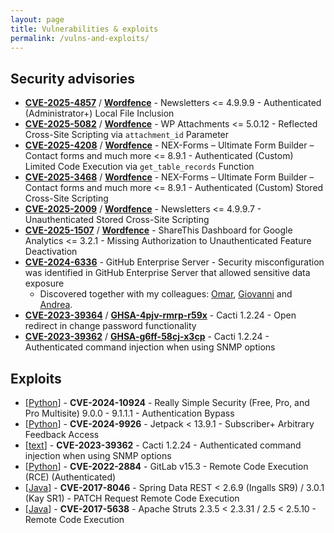 ```yaml
---
layout: page
title: Vulnerabilities & exploits
permalink: /vulns-and-exploits/
---
```


## Security advisories

* [**CVE-2025-4857**](https://www.cve.org/CVERecord?id=CVE-2025-4857) / [**Wordfence**](https://www.wordfence.com/threat-intel/vulnerabilities/id/33c0838a-5f86-4368-8bf9-da0582acbabf) - Newsletters <= 4.9.9.9 - Authenticated (Administrator+) Local File Inclusion
* [**CVE-2025-5082**](https://www.cve.org/CVERecord?id=CVE-2025-5082) / [**Wordfence**](https://www.wordfence.com/threat-intel/vulnerabilities/id/bdc33ecc-da54-4852-8426-bfafe0dca41b) - WP Attachments <= 5.0.12 - Reflected Cross-Site Scripting via `attachment_id` Parameter
* [**CVE-2025-4208**](https://www.cve.org/CVERecord?id=CVE-2025-4208) / [**Wordfence**](https://www.wordfence.com/threat-intel/vulnerabilities/id/1d2b7215-d3a7-4e5a-ae9b-65fecc26dceb) - NEX-Forms – Ultimate Form Builder – Contact forms and much more <= 8.9.1 - Authenticated (Custom) Limited Code Execution via `get_table_records` Function
* [**CVE-2025-3468**](https://www.cve.org/CVERecord?id=CVE-2025-3468) / [**Wordfence**](https://www.wordfence.com/threat-intel/vulnerabilities/id/a33a7ba5-c6f8-4cf4-8011-8312e9c5da8f) - NEX-Forms – Ultimate Form Builder – Contact forms and much more <= 8.9.1 - Authenticated (Custom) Stored Cross-Site Scripting
* [**CVE-2025-2009**](https://www.cve.org/CVERecord?id=CVE-2025-2009) / [**Wordfence**](https://www.wordfence.com/threat-intel/vulnerabilities/id/3825c80c-e4b1-4dd8-be77-38f718920b9a) - Newsletters <= 4.9.9.7 - Unauthenticated Stored Cross-Site Scripting
* [**CVE-2025-1507**](https://www.cve.org/CVERecord?id=CVE-2025-1507) / [**Wordfence**](https://www.wordfence.com/threat-intel/vulnerabilities/id/314b8638-15e7-461d-a705-3858fe6813e7) - ShareThis Dashboard for Google Analytics <= 3.2.1 - Missing Authorization to Unauthenticated Feature Deactivation
* [**CVE-2024-6336**](https://www.cve.org/CVERecord?id=CVE-2024-6336) - GitHub Enterprise Server - Security misconfiguration was identified in GitHub Enterprise Server that allowed sensitive data exposure
    * Discovered together with my colleagues: [Omar](https://www.linkedin.com/in/omar-el-latif-71b312169/), [Giovanni](https://www.linkedin.com/in/giovanni-guido-a22535135/) and [Andrea](https://avalz.it/).
* [**CVE-2023-39364**](https://www.cve.org/CVERecord?id=CVE-2023-39364) / [**GHSA-4pjv-rmrp-r59x**](https://github.com/Cacti/cacti/security/advisories/GHSA-4pjv-rmrp-r59x) - Cacti 1.2.24 - Open redirect in change password functionality
* [**CVE-2023-39362**](https://www.cve.org/CVERecord?id=CVE-2023-39362) / [**GHSA-g6ff-58cj-x3cp**](https://github.com/Cacti/cacti/security/advisories/GHSA-g6ff-58cj-x3cp) - Cacti 1.2.24 - Authenticated command injection when using SNMP options

## Exploits

* [[Python](https://github.com/m3ssap0/wordpress-really-simple-security-authn-bypass-exploit)] - **CVE-2024-10924** - Really Simple Security (Free, Pro, and Pro Multisite) 9.0.0 - 9.1.1.1 - Authentication Bypass
* [[Python](https://github.com/m3ssap0/wordpress-jetpack-broken-access-control-exploit)] - **CVE-2024-9926** - Jetpack < 13.9.1 - Subscriber+ Arbitrary Feedback Access
* [[text](https://github.com/m3ssap0/cacti-rce-snmp-options-vulnerable-application?tab=readme-ov-file#exploit)] - **CVE-2023-39362** - Cacti 1.2.24 - Authenticated command injection when using SNMP options
* [[Python](https://github.com/m3ssap0/gitlab_rce_cve-2022-2884)] - **CVE-2022-2884** - GitLab v15.3 - Remote Code Execution (RCE) (Authenticated)
* [[Java](https://github.com/m3ssap0/spring-break_cve-2017-8046)] - **CVE-2017-8046** - Spring Data REST < 2.6.9 (Ingalls SR9) / 3.0.1 (Kay SR1) - PATCH Request Remote Code Execution
* [[Java](https://github.com/m3ssap0/struts2_cve-2017-5638)] - **CVE-2017-5638** - Apache Struts 2.3.5 < 2.3.31 / 2.5 < 2.5.10 - Remote Code Execution
